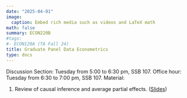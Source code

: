 ```yaml
---
date: "2025-04-01"
image:
  caption: Embed rich media such as videos and LaTeX math
math: false
summary: ECON220B
#tags:
#- ECON120A (TA Fall 24)
title: Graduate Panel Data Econometrics
type: docs
---
```


Discussion Section: Tuesday from 5:00 to 6:30 pm, SSB 107. Office hour: Tuesday from 6:30 to 7:00 pm, SSB 107. Material:
1. Review of causal inference and average partial effects. ([Slides](https://lapobini.github.io/discussion/ECON220C_spring25/ds1.pdf))
